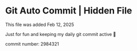 # Git Auto Commit | Hidden File

This file was added Feb 12, 2025

Just for fun and keeping my daily git commit active 🤪

commit number: 2984321
